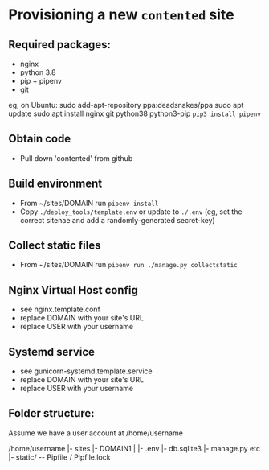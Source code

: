 Provisioning a new `contented` site
===================================

## Required packages:

* nginx
* python 3.8
* pip + pipenv
* git

eg, on Ubuntu:
    sudo add-apt-repository ppa:deadsnakes/ppa
    sudo apt update
    sudo apt install nginx git python38 python3-pip
    `pip3 install pipenv`

## Obtain code

* Pull down 'contented' from github

## Build environment

* From ~/sites/DOMAIN run `pipenv install`
* Copy `./deploy_tools/template.env` or update to `./.env` (eg, set the correct
  sitenae and add a randomly-generated secret-key)

## Collect static files

* From ~/sites/DOMAIN run `pipenv run ./manage.py collectstatic`

## Nginx Virtual Host config

* see nginx.template.conf
* replace DOMAIN with your site's URL
* replace USER with your username

## Systemd service

* see gunicorn-systemd.template.service
* replace DOMAIN with your site's URL
* replace USER with your username

## Folder structure:

Assume we have a user account at /home/username

/home/username
|-  sites
    |-  DOMAIN1
    |   |- .env
        |- db.sqlite3
        |- manage.py etc
        |- static/
        -- Pipfile / Pipfile.lock
